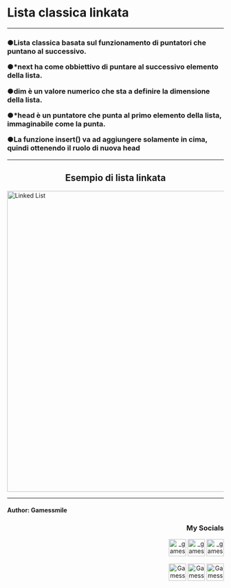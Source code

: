 <h1 align="left">Lista classica linkata</h1><hr></p>


<h3 align="left">●Lista classica basata sul funzionamento di puntatori che puntano al successivo.</p>
●*next ha come obbiettivo di puntare al successivo elemento della lista.</p>
●dim è un valore numerico che sta a definire la dimensione della lista.</p>
●*head è un puntatore che punta al primo elemento della lista, immaginabile come
la punta.</p>
●La funzione insert() va ad aggiungere solamente in cima, quindi ottenendo il ruolo
di nuova head</p></h3>
  
<hr>
<h2 align="center">Esempio di lista linkata</h2>

<img align="center" src="https://i.ibb.co/pbQnPyq/Linkedlist.png" alt="Linked List" width="700" /></a>
<hr>
<h4 align="left">Author: Gamessmile</h4>
<h3 align="right">My Socials</h3>
<p align="right">
<a href="https://instagram.com/_gamessmile_" target="blank"><img align=center" src="https://cdn.icon-icons.com/icons2/1753/PNG/512/iconfinder-social-media-applications-3instagram-4102579_113804.png" alt="_gamessmile_" height="40" width"50" /></a>
<a href="https://www.youtube.com/channel/UCNpOZ-9ZIvM6wcIyBqYyIdQ" target="blank"><img align=center" src="https://cdn.icon-icons.com/icons2/1211/PNG/512/1491579609-yumminkysocialmedia08_83079.png" alt="_gamessmile_" height="40" width"50" /></a>
<a href="https://tiktok.com/@_gamessmile_" target="blank"><img align=center" src="https://cdn.icon-icons.com/icons2/2864/PNG/512/tiktok_logo_icon_181737.png" alt="_gamessmile_" height="40" width"50" /></a>
</p>
<p align="right">
<a href="https://steamcommunity.com/id/iocomando/" target="blank"><img align=center" src="https://cdn.icon-icons.com/icons2/2108/PNG/512/steam_icon_130822.png" alt="Gamessmile" height="40" width"50" /></a>
<a href="https://discord.com/users/327529848941576194" target="blank"><img align=center" src="https://cdn.icon-icons.com/icons2/2108/PNG/512/discord_icon_130958.png" alt="Gamessmile - Legion" height="40" width"50" /></a>
<a href="https://t.me/Gamessmile" target="blank"><img align=center" src="https://cdn.icon-icons.com/icons2/2108/PNG/512/telegram_icon_130816.png" alt="Gamessmile" height="40" width"50" /></a>
</p>


